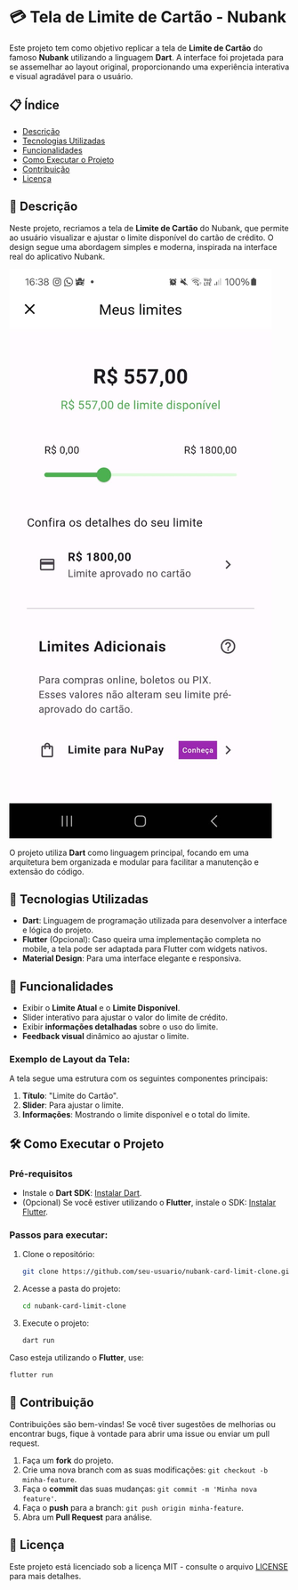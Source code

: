 
# 💳 Tela de Limite de Cartão - Nubank

Este projeto tem como objetivo replicar a tela de **Limite de Cartão** do famoso **Nubank** utilizando a linguagem **Dart**. A interface foi projetada para se assemelhar ao layout original, proporcionando uma experiência interativa e visual agradável para o usuário.

## 📋 Índice
- [Descrição](#-descrição)
- [Tecnologias Utilizadas](#-tecnologias-utilizadas)
- [Funcionalidades](#-funcionalidades)
- [Como Executar o Projeto](#-como-executar-o-projeto)
- [Contribuição](#-contribuição)
- [Licença](#-licença)

## 📄 Descrição

Neste projeto, recriamos a tela de **Limite de Cartão** do Nubank, que permite ao usuário visualizar e ajustar o limite disponível do cartão de crédito. O design segue uma abordagem simples e moderna, inspirada na interface real do aplicativo Nubank.

![Print da Tela](images/nulimite.jpeg)

O projeto utiliza **Dart** como linguagem principal, focando em uma arquitetura bem organizada e modular para facilitar a manutenção e extensão do código.

## 🚀 Tecnologias Utilizadas

- **Dart**: Linguagem de programação utilizada para desenvolver a interface e lógica do projeto.
- **Flutter** (Opcional): Caso queira uma implementação completa no mobile, a tela pode ser adaptada para Flutter com widgets nativos.
- **Material Design**: Para uma interface elegante e responsiva.

## 🔧 Funcionalidades

- Exibir o **Limite Atual** e o **Limite Disponível**.
- Slider interativo para ajustar o valor do limite de crédito.
- Exibir **informações detalhadas** sobre o uso do limite.
- **Feedback visual** dinâmico ao ajustar o limite.
  
### Exemplo de Layout da Tela:
A tela segue uma estrutura com os seguintes componentes principais:

1. **Título**: "Limite do Cartão".
2. **Slider**: Para ajustar o limite.
3. **Informações**: Mostrando o limite disponível e o total do limite.

## 🛠️ Como Executar o Projeto

### Pré-requisitos

- Instale o **Dart SDK**: [Instalar Dart](https://dart.dev/get-dart).
- (Opcional) Se você estiver utilizando o **Flutter**, instale o SDK: [Instalar Flutter](https://flutter.dev/docs/get-started/install).

### Passos para executar:

1. Clone o repositório:
   ```bash
   git clone https://github.com/seu-usuario/nubank-card-limit-clone.git
   ```
   
2. Acesse a pasta do projeto:
   ```bash
   cd nubank-card-limit-clone
   ```

3. Execute o projeto:
   ```bash
   dart run
   ```

Caso esteja utilizando o **Flutter**, use:
   ```bash
   flutter run
   ```

## 🤝 Contribuição

Contribuições são bem-vindas! Se você tiver sugestões de melhorias ou encontrar bugs, fique à vontade para abrir uma issue ou enviar um pull request.

1. Faça um **fork** do projeto.
2. Crie uma nova branch com as suas modificações: `git checkout -b minha-feature`.
3. Faça o **commit** das suas mudanças: `git commit -m 'Minha nova feature'`.
4. Faça o **push** para a branch: `git push origin minha-feature`.
5. Abra um **Pull Request** para análise.

## 📜 Licença

Este projeto está licenciado sob a licença MIT - consulte o arquivo [LICENSE](LICENSE) para mais detalhes.
